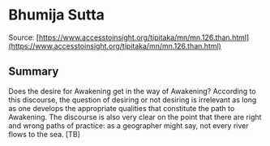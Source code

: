 # Bhumija Sutta

Source: [https://www.accesstoinsight.org/tipitaka/mn/mn.126.than.html](https://www.accesstoinsight.org/tipitaka/mn/mn.126.than.html)

## Summary
Does the desire for Awakening get in the way of Awakening? According to this discourse, the question of desiring or not desiring is irrelevant as long as one develops the appropriate qualities that constitute the path to Awakening. The discourse is also very clear on the point that there are right and wrong paths of practice: as a geographer might say, not every river flows to the sea. [TB]